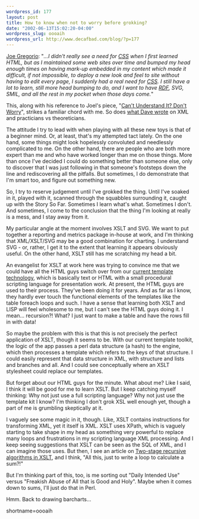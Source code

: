 ```yaml
--- 
wordpress_id: 177
layout: post
title: How to know when not to worry before grokking?
date: "2002-06-13T15:02:20-04:00"
wordpress_slug: oooaih
wordpress_url: http://www.decafbad.com/blog/?p=177
---
```

<p><a href="http://bitworking.org/2002/06/12.html#a196">Joe Gregorio</a>: "<i>...I didn't really see a need for <a href="http://www.decafbad.com/twiki/bin/view/Main/CSS">CSS</a> when I first learned HTML, but as I maintained some web sites over time and bumped my head enough times on having mark-up embedded in my content which made it difficult, if not impossible, to deploy a new look and feel to site without having to edit every page, I suddenly had a real need for <a href="http://www.decafbad.com/twiki/bin/view/Main/CSS">CSS</a>. I still have a lot to learn, still more head bumping to do, and I want to have <a href="http://www.decafbad.com/twiki/bin/view/Main/RDF">RDF</a>, SVG, SMIL, and all the rest in my pocket when those days come.</i>"</p>
<p>This, along with his reference to Joel's piece, "<a href="http://www.joelonsoftware.com/news/20020402.html">Can't Understand It?  Don't Worry</a>", strikes a familiar chord with me.  So does <a href="http://scriptingnews.userland.com/stories/storyReader$1657">what Dave wrote</a> on XML and practicians vs theoreticians.</p>
<p>The attitude I try to lead with when playing with all these new toys is that of a beginner mind.  Or, at least, that's my attempted tact lately.  On the one hand, some things might look hopelessly convoluted and needlessly complicated to me.  On the other hand, there are people who are both more expert than me and who have worked longer than me on those things.  More than once I've decided I could do something better than someone else, only to discover that I was just following in that someone's footsteps down the line and rediscovering all the pitfalls.  But sometimes, I do demonstrate that I'm smart too, and figure out something new.</p>
<p>So, I try to reserve judgement until I've grokked the thing.  Until I've soaked in it, played with it, scanned through the squabbles surrounding it, caught up with the Story So Far.  Sometimes I learn what's what.  Sometimes I don't.  And sometimes, I come to the conclusion that the thing I'm looking at really is a mess, and I stay away from it.</p>
<p>My particular angle at the moment involves XSLT and SVG.  We want to put together a reporting and metrics package in-house at work, and I'm thinking that XML/XSLT/SVG may be a good combination for charting.  I understand SVG - or, rather, I get it to the extent that learning it appears obviously useful.  On the other hand, XSLT still has me scratching my head a bit.  </p>
<p>An evangelist for XSLT at work here was trying to convince me that we could have all the HTML guys switch over from our <a href="http://www.template-toolkit.org/">current template technology</a>, which is basically text or HTML with a small procedural scripting language for presentation work.  At present, the HTML guys are used to their process.  They've been doing it for years.  And as far as I know, they hardly ever touch the functional elements of the templates like the table foreach loops and such.  I have a sense that learning both XSLT and LISP will feel wholesome to me, but I can't see the HTML guys doing it.  I mean...  recursion?!  What?  I just want to make a table and have the rows fill in with data!</p>
<p>So maybe the problem with this is that this is not precisely the perfect application of XSLT, though it seems to be.  With our current template toolkit, the logic of the app passes a perl data structure (a hash) to the engine, which then processes a template which refers to the keys of that structure.  I could easily represent that data structure in XML, with structure and lists and branches and all.  And I could see conceptually where an XSLT stylesheet could replace our templates.</p>
<p>But forget about our HTML guys for the minute.  What about me?  Like I said, I think it will be good for me to learn XSLT.  But I keep catching myself thinking: Why not just use a full scripting language?  Why not just use the template kit I know?  I'm thinking I don't grok XSL well enough yet, though a part of me is grumbling skeptically at it.</p>
<p>I vaguely see some magic in it, though.  Like, XSLT contains instructions for transforming XML, yet it itself is XML.  XSLT uses XPath, which is vaguely starting to take shape in my head as something very powerful to replace many loops and frustrations in my scripting language XML processing.  And I keep seeing suggestions that XSLT can be seen as the SQL of XML, and I can imagine those uses.  But then, I see an article on <a href="http://www.topxml.com/xsl/articles/recurse/">Two-stage recursive algorithms in XSLT</a>, and I think, "All this, just to write a loop to calculate a sum?!"</p>
<p>But I'm thinking part of this, too, is me sorting out "Daily Intended Use" versus "Freakish Abuse of All that is Good and Holy".  Maybe when it comes down to sums, I'll just do that in Perl.</p>
<p>Hmm.  Back to drawing barcharts...</p>
<!--more-->
shortname=oooaih
